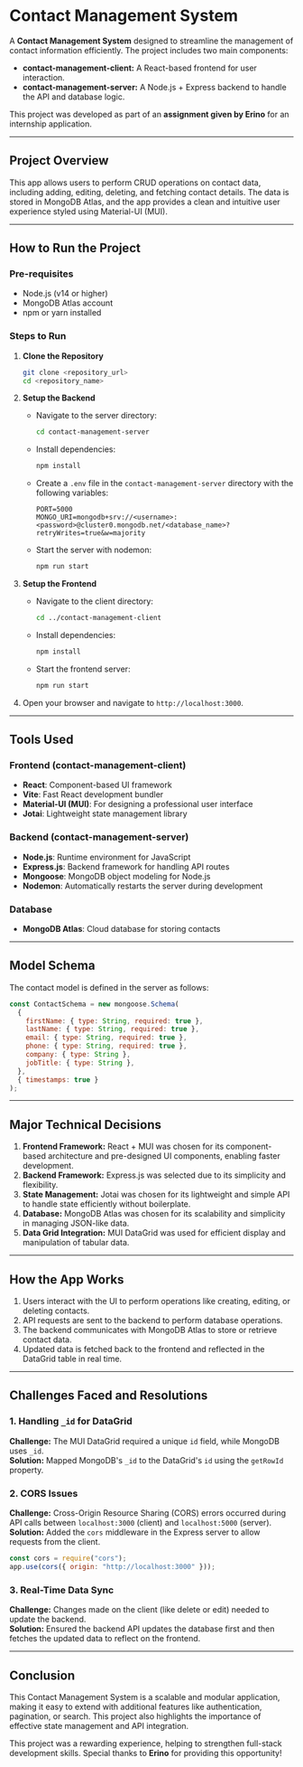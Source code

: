 # Contact Management System

A **Contact Management System** designed to streamline the management of contact information efficiently. The project includes two main components:

- **contact-management-client:** A React-based frontend for user interaction.
- **contact-management-server:** A Node.js + Express backend to handle the API and database logic.

This project was developed as part of an **assignment given by Erino** for an internship application.

---

## **Project Overview**

This app allows users to perform CRUD operations on contact data, including adding, editing, deleting, and fetching contact details. The data is stored in MongoDB Atlas, and the app provides a clean and intuitive user experience styled using Material-UI (MUI).

---

## **How to Run the Project**

### **Pre-requisites**

- Node.js (v14 or higher)
- MongoDB Atlas account
- npm or yarn installed

### **Steps to Run**

1. **Clone the Repository**

   ```bash
   git clone <repository_url>
   cd <repository_name>
   ```

2. **Setup the Backend**

   - Navigate to the server directory:
     ```bash
     cd contact-management-server
     ```
   - Install dependencies:
     ```bash
     npm install
     ```
   - Create a `.env` file in the `contact-management-server` directory with the following variables:
     ```env
     PORT=5000
     MONGO_URI=mongodb+srv://<username>:<password>@cluster0.mongodb.net/<database_name>?retryWrites=true&w=majority
     ```
   - Start the server with nodemon:
     ```bash
     npm run start
     ```

3. **Setup the Frontend**

   - Navigate to the client directory:
     ```bash
     cd ../contact-management-client
     ```
   - Install dependencies:
     ```bash
     npm install
     ```
   - Start the frontend server:
     ```bash
     npm run start
     ```

4. Open your browser and navigate to `http://localhost:3000`.

---

## **Tools Used**

### **Frontend (contact-management-client)**

- **React**: Component-based UI framework
- **Vite**: Fast React development bundler
- **Material-UI (MUI)**: For designing a professional user interface
- **Jotai**: Lightweight state management library

### **Backend (contact-management-server)**

- **Node.js**: Runtime environment for JavaScript
- **Express.js**: Backend framework for handling API routes
- **Mongoose**: MongoDB object modeling for Node.js
- **Nodemon**: Automatically restarts the server during development

### **Database**

- **MongoDB Atlas**: Cloud database for storing contacts

---

## **Model Schema**

The contact model is defined in the server as follows:

```javascript
const ContactSchema = new mongoose.Schema(
  {
    firstName: { type: String, required: true },
    lastName: { type: String, required: true },
    email: { type: String, required: true },
    phone: { type: String, required: true },
    company: { type: String },
    jobTitle: { type: String },
  },
  { timestamps: true }
);
```

---

## **Major Technical Decisions**

1. **Frontend Framework:** React + MUI was chosen for its component-based architecture and pre-designed UI components, enabling faster development.
2. **Backend Framework:** Express.js was selected due to its simplicity and flexibility.
3. **State Management:** Jotai was chosen for its lightweight and simple API to handle state efficiently without boilerplate.
4. **Database:** MongoDB Atlas was chosen for its scalability and simplicity in managing JSON-like data.
5. **Data Grid Integration:** MUI DataGrid was used for efficient display and manipulation of tabular data.

---

## **How the App Works**

1. Users interact with the UI to perform operations like creating, editing, or deleting contacts.
2. API requests are sent to the backend to perform database operations.
3. The backend communicates with MongoDB Atlas to store or retrieve contact data.
4. Updated data is fetched back to the frontend and reflected in the DataGrid table in real time.

---

## **Challenges Faced and Resolutions**

### **1. Handling `_id` for DataGrid**

**Challenge:** The MUI DataGrid required a unique `id` field, while MongoDB uses `_id`.  
**Solution:** Mapped MongoDB's `_id` to the DataGrid's `id` using the `getRowId` property.

### **2. CORS Issues**

**Challenge:** Cross-Origin Resource Sharing (CORS) errors occurred during API calls between `localhost:3000` (client) and `localhost:5000` (server).  
**Solution:** Added the `cors` middleware in the Express server to allow requests from the client.

```javascript
const cors = require("cors");
app.use(cors({ origin: "http://localhost:3000" }));
```

### **3. Real-Time Data Sync**

**Challenge:** Changes made on the client (like delete or edit) needed to update the backend.  
**Solution:** Ensured the backend API updates the database first and then fetches the updated data to reflect on the frontend.

---

## **Conclusion**

This Contact Management System is a scalable and modular application, making it easy to extend with additional features like authentication, pagination, or search. This project also highlights the importance of effective state management and API integration.

This project was a rewarding experience, helping to strengthen full-stack development skills. Special thanks to **Erino** for providing this opportunity!
